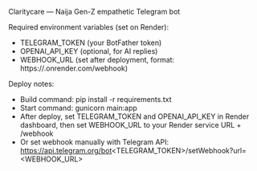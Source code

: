Claritycare — Naija Gen-Z empathetic Telegram bot

Required environment variables (set on Render):
- TELEGRAM_TOKEN   (your BotFather token)
- OPENAI_API_KEY   (optional, for AI replies)
- WEBHOOK_URL      (set after deployment, format: https://<your-service>.onrender.com/webhook)

Deploy notes:
- Build command: pip install -r requirements.txt
- Start command: gunicorn main:app
- After deploy, set TELEGRAM_TOKEN and OPENAI_API_KEY in Render dashboard, then set WEBHOOK_URL to your Render service URL + /webhook
- Or set webhook manually with Telegram API: https://api.telegram.org/bot<TELEGRAM_TOKEN>/setWebhook?url=<WEBHOOK_URL>
